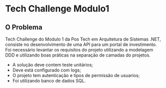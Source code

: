 # Tech Challenge Modulo1

## O Problema

Tech Challenge do Modulo 1 da Pos Tech em Arquitetura de Sistemas .NET, consiste no desenvolvimento de uma API para um portal de investimento. Foi necessário levantar os requisitos do projeto utilizando a modelagem DDD e utilizando boas práticas na separação de camadas do projetos.


* A solução deve contem teste unitários;
* Deve está configurado com logs;
* O projeto tem autenticação e tipos de permissão de usuarios;
* Foi utilizando banco de dados SQL.
